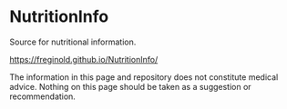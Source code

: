 # NutritionInfo
Source for nutritional information.

https://freginold.github.io/NutritionInfo/

The information in this page and repository does not constitute medical advice. Nothing on this page should be taken as a suggestion or recommendation.
